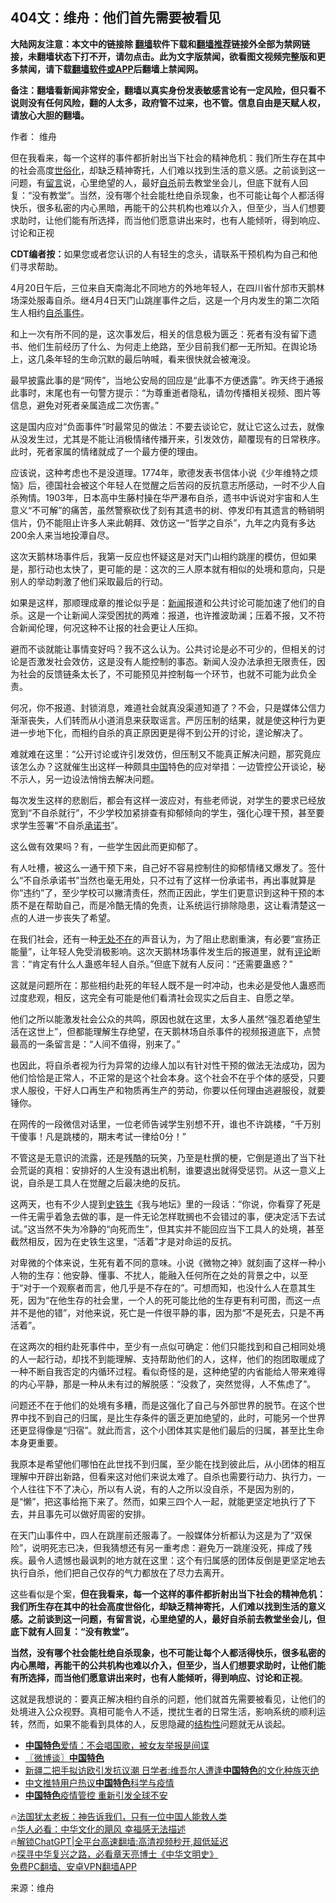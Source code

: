  <!-- 面包屑导航 --> <h2>404文：维舟：他们首先需要被看见</h2> <p class="notice"><b>大陆网友注意：本文中的链接除 <a href="https://github.com/bannedbook/fanqiang" >翻墙</a>软件下载和<a href="https://github.com/killgcd/justmysocks/blob/master/README.md">翻墙推荐</a>链接外全部为禁网链接，未翻墙状态下打不开，请勿点击。此为文字版禁闻，欲看图文视频完整版和更多禁闻，请下载<a href="https://github.com/bannedbook/fanqiang">翻墙软件或APP</a>后翻墙上禁闻网。</p><p>备注：翻墙看新闻非常安全，翻墙以真实身份发表敏感言论有一定风险，但只看不说则没有任何风险，翻的人太多，政府管不过来，也不管。信息自由是天赋人权，请放心大胆的翻墙。</b></p>  <div class="entry"> <p>作者： 维舟</p> <p id="summary">但在我看来，每一个这样的事件都折射出当下社会的精神危机：我们所生存在其中的社会高度<a href="https://www.bannedbook.org/bnews/tag/%E4%B8%96%E4%BF%97%E5%8C%96/" class="st_tag internal_tag" rel="tag" title="标签 世俗化 下的日志">世俗化</a>，却缺乏精神寄托，人们难以找到生活的意义感。之前谈到这一问题，有<span class='wp_keywordlink'><a href="https://www.bannedbook.org/bnews/tougao/" title="留言" target="_blank">留言</a></span>说，心里绝望的人，最好<a href="https://www.bannedbook.org/bnews/tag/%e8%87%aa%e6%9d%80/" class="st_tag internal_tag" rel="tag" title="标签 自杀 下的日志">自杀</a>前去教堂坐会儿，但底下就有人回复：“没有教堂”。当然，没有哪个社会能杜绝自杀现象，也不可能让每个人都活得快乐，很多私密的内心黑暗，再能干的公共机构也难以介入，但至少，当人们想要求助时，让他们能有所选择，而当他们愿意讲出来时，也有人能倾听，得到响应、讨论和正视</p> <p><strong>CDT编者按：</strong>如果您或者您认识的人有轻生的念头，请联系干预机构为自己和他们寻求帮助。</p> <p>4月20日午后，三位来自天南海北不同地方的外地年轻人，在四川省什邡市天鹅林场深处服毒自杀。继4月4日天门山跳崖事件之后，这是一个月内发生的第二次陌生人相约<a href="https://www.bannedbook.org/bnews/tag/%E8%87%AA%E6%9D%80%E4%BA%8B%E4%BB%B6/" class="st_tag internal_tag" rel="tag" title="标签 自杀事件 下的日志">自杀事件</a>。</p> <p>和上一次有所不同的是，这次事发后，相关的信息极为匮乏：死者有没有留下遗书、他们生前经历了什么、为何走上绝路，至少目前我们都一无所知。在舆论场上，这几条年轻的生命沉默的最后呐喊，看来很快就会被淹没。</p> <p>最早披露此事的是“网传”，当地公安局的回应是“此事不方便透露”。昨天终于通报此事时，末尾也有一句警方提示：“为尊重逝者隐私，请勿传播相关视频、图片等信息，避免对死者亲属造成二次伤害。”</p> <p>这是国内应对“负面事件”时最常见的做法：不要去谈论它，就让它这么过去，就像从没发生过，尤其是不能让消极情绪传播开来，引发效仿，颠覆现有的日常秩序。此时，死者家属的情绪就成了一个最方便的理由。</p> <p>应该说，这种考虑也不是没道理。1774年，歌德发表书信体小说《少年维特之烦恼》后，德国社会被这个年轻人在觉醒之后苦闷的反抗意志所感动，一时不少人自杀殉情。1903年，日本高中生藤村操在华严瀑布自杀，遗书中诉说对宇宙和人生意义“不可解”的痛苦，虽然警察砍伐了刻有其遗书的树、停发印有其遗言的畅销明信片，仍不能阻止许多人来此朝拜、效仿这一“哲学之自杀”，九年之内竟有多达200余人来当地投潭自尽。</p> <p>这次天鹅林场事件后，我第一反应也怀疑这是对天门山相约跳崖的模仿，但如果是，那行动也太快了，更可能的是：这次的三人原本就有相似的处境和意向，只是别人的举动刺激了他们采取最后的行动。</p> <p>如果是这样，那顺理成章的推论似乎是：<span class='wp_keywordlink_affiliate'><a href="https://www.bannedbook.org/" title="新闻">新闻</a></span>报道和公共讨论可能加速了他们的自杀。这是一个让新闻人深受困扰的两难：报道，也许推波助澜；压着不报，又不符合新闻伦理，何况这种不让报的社会更让人压抑。</p> <p>避而不谈就能让事情变好吗？我不这么认为。公共讨论是必不可少的，但相关的讨论是否激发社会效仿，这是没有人能控制的事态。新闻人没办法承担无限责任，因为社会的反馈链条太长了，不可能预见并控制每一个环节，也就不可能为此负全责。</p> <p>何况，你不报道、封锁消息，难道社会就真没渠道知道了？不会，只是媒体公信力渐渐丧失，人们转而从小道消息来获取谣言。严厉压制的结果，就是使这种行为更进一步地下化，而相约自杀的真正原因更是得不到公开的讨论，遑论解决了。</p> <p>难就难在这里：“公开讨论或许引发效仿，但压制又不能真正解决问题，那究竟应该怎么办？这就催生出这样一种颇具<span class='wp_keywordlink_affiliate'><a href="https://www.bannedbook.org/" title="中国" target="_blank">中国</a></span>特色的应对举措：一边管控公开谈论，秘不示人，另一边设法悄悄去解决问题。</p> <p>每次发生这样的悲剧后，都会有这样一波应对，有些老师说，对学生的要求已经放宽到“不自杀就行”，不少学校加紧排查有抑郁倾向的学生，强化心理干预，甚至要求学生签署“不自杀<a href="https://www.bannedbook.org/bnews/tag/%E6%89%BF%E8%AF%BA%E4%B9%A6/" class="st_tag internal_tag" rel="tag" title="标签 承诺书 下的日志">承诺书</a>”。</p> <p>这么做有效果吗？有，一些学生因此而更抑郁了。</p> <p>有人吐槽，被这么一通干预下来，自己好不容易控制住的抑郁情绪又爆发了。签什么“不自杀承诺书”当然也毫无用处，只不过有了这样一份承诺书，再出事就算是你“违约”了，至少学校可以撇清责任，然而正因此，学生们更意识到这种干预的本质不是在帮助自己，而是冷酷无情的免责，让系统运行排除隐患，这让看清楚这一点的人进一步丧失了希望。</p>  <p>在我们社会，还有一种<a href="https://www.bannedbook.org/bnews/tag/%E6%97%A0%E5%A4%84%E4%B8%8D%E5%9C%A8/" class="st_tag internal_tag" rel="tag" title="标签 无处不在 下的日志">无处不在</a>的声音认为，为了阻止悲剧重演，有必要“宣扬正能量”，让年轻人免受消极影响。这次天鹅林场事件发生后的报道里，就有<span class='wp_keywordlink_affiliate'><a href="https://www.bannedbook.org/bnews/comments/" title="新闻评论" target="_blank">评论</a></span>断言：“肯定有什么人蛊惑年轻人自杀。”但底下就有人反问：“还需要蛊惑？”</p> <p>这就是问题所在：那些相约赴死的年轻人既不是一时冲动，也未必是受他人蛊惑而过度悲观，相反，这完全有可能是他们看清社会现实之后自主、自愿之举。</p> <p>他们之所以能激发社会公众的共鸣，原因也就在这里，太多人虽然“强忍着绝望生活在这世上”，但都能理解生存绝望，在天鹅林场自杀事件的视频报道底下，点赞最高的一条留言是：“人间不值得，别来了。”</p> <p>也因此，将自杀者视为行为异常的边缘人加以有针对性干预的做法无法成功，因为他们恰恰是正常人，不正常的是这个社会本身。这个社会不在乎个体的感受，只要求人服役，干好人口再生产和物质再生产的劳动，你要以任何理由逃避服役，就要锤你。</p> <p>在网传的一段微信对话里，一位老师告诫学生别想不开，谁也不许跳楼，“千万别干傻事！凡是跳楼的，期末考试一律给0分！”</p> <p>不管这是无意识的流露，还是残酷的玩笑，乃至是杜撰的梗，它倒是道出了当下社会荒诞的真相：安排好的人生没有退出机制，谁要退出就得受惩罚。从这一意义上说，自杀是工具人在觉醒之后最决绝的反抗。</p> <p>这两天，也有不少人提到<a href="https://www.bannedbook.org/bnews/tag/%E5%8F%B2%E9%93%81%E7%94%9F/" class="st_tag internal_tag" rel="tag" title="标签 史铁生 下的日志">史铁生</a>《我与地坛》里的一段话：“你说，你看穿了死是一件无需乎着急去做的事，是一件无论怎样耽搁也不会错过的事，便决定活下去试试。”这当然不失为冷静的“向死而生”，但其实并不能回应当下工具人的处境，甚至截然相反，因为在史铁生这里，“活着”才是对命运的反抗。</p> <p>对卑微的个体来说，生死有着不同的意味。小说《微物之神》就刻画了这样一种小人物的生存：他安静、懂事、不扰人，能融入任何所在之处的背景之中，以至于“对于一个观察者而言，他几乎是不存在的”。可想而知，也没什么人在意其生死，因为“在他生存的社会里，一个人的死可能比他的生存更有利可图，而这一点并不是他的错”，对他来说，死亡是一件很平静的事，因为那“不是死去，只是不再活着”。</p>  <p>在这两次的相约赴死事件中，至少有一点似可确定：他们只能找到和自己相同处境的人一起行动，却找不到能理解、支持帮助他们的人，这样，他们的抱团取暖成了一种不断自我否定的内循环过程。看似奇怪的是，这种绝望的内省能给人带来难得的内心平静，那是一种从未有过的解脱感：“没救了，突然觉得，人不焦虑了”。</p> <p>问题还不在于他们的处境有多糟，而是这强化了自己与外部世界的脱节。在这个世界中找不到自己的归属，是比生存条件的匮乏更加绝望的，此时，可能另一个世界还更显得像是“归宿”。就此而言，这个小团体其实是他们最后的归属，甚至比生命本身更重要。</p> <p>我原本是希望他们哪怕在此世找不到归属，至少能在找到彼此后，从小团体的相互理解中开辟出新路，但看来这对他们来说太难了。自杀也需要行动力、执行力，一个人往往下不了决心，所以有人说，有的人之所以没自杀，不是因为别的，是“懒”，把这事给拖下来了。然而，如果三四个人一起，就能更坚定地执行了下去，并且事先可以做好周密的安排。</p> <p>在天门山事件中，四人在跳崖前还服毒了。一般媒体分析都认为这是为了“双保险”，说明死志已决，但我猜想还有另一重考虑：避免万一跳崖没死，摔成了残疾。最令人遗憾也最讽刺的地方就在这里：这个有归属感的团体反倒是更坚定地去执行自杀，他们把自己仅存的气力都放在了尽力去离开。</p> <p>这些看似是个案，<strong>但在我看来，每一个这样的事件都折射出当下社会的精神危机：我们所生存在其中的社会高度世俗化，却缺乏精神寄托，人们难以找到生活的意义感。之前谈到这一问题，有留言说，心里绝望的人，最好自杀前去教堂坐会儿，但底下就有人回复：“没有教堂”。</strong></p> <p><strong>当然，没有哪个社会能杜绝自杀现象，也不可能让每个人都活得快乐，很多私密的内心黑暗，再能干的公共机构也难以介入，但至少，当人们想要求助时，让他们能有所选择，而当他们愿意讲出来时，也有人能倾听，得到响应、讨论和正视</strong>。</p> <p>这就是我想说的：要真正解决相约自杀的问题，他们就首先需要被看见，让他们的处境进入公众视野。真相可能令人不适，搅扰生者的日常生活，影响系统的顺利运转，然而，如果不能看到具体的人，反思隐藏的<a href="https://www.bannedbook.org/bnews/tag/%E7%BB%93%E6%9E%84%E6%80%A7/" class="st_tag internal_tag" rel="tag" title="标签 结构性 下的日志">结构性</a>问题就无从谈起。</p> <!--<div id="taboola-mid-1"></div>--><ul class='op-related-articles' title='相关阅读'> <li><a href='https://www.bannedbook.org/bnews/topimagenews/20230306/1856442.html' target='_blank'><b>中国特色</b>爱情：不会唱国歌，被女友举报是间谍</a></li> <li><a href='https://www.bannedbook.org/bnews/ssgc/20230221/1851309.html' target='_blank'>〖微博谈〗<b>中国特色</b></a></li> <li><a href='https://www.bannedbook.org/bnews/headline/20230217/1850006.html' target='_blank'>新疆二把手拟访欧引发抗议潮 日学者:维吾尔人遭逢<b>中国特色</b>的文化种族灭绝</a></li> <li><a href='https://www.bannedbook.org/bnews/headline/20230104/1831769.html' target='_blank'>中文推特用户热议<b>中国特色</b>科学与疫情</a></li> <li><a href='https://www.bannedbook.org/bnews/ssgc/20230101/1830614.html' target='_blank'><b>中国特色</b>疫情管控 重新引发全球不安</a></li> </ul> <p class="texttj"> 🔥<a href="https://www.bannedbook.org/bnews/ssgc/20230219/1850782.html" target="_blank">法国犹太老板：神告诉我们，只有一位中国人能救人类</a><br/> 🔥<a href="https://www.bannedbook.org/bnews/comments/20220220/1694796.html" target="_blank">华人必看：中华文化的飓风 幸福感无法描述</a><br/> 🔥<a href="https://github.com/bannedbook/fanqiang/wiki/V2ray%E6%9C%BA%E5%9C%BA" target="_blank">解锁ChatGPT|全平台高速翻墙:高清视频秒开,超低延迟</a><br/> 🔥<a href="https://www.bannedbook.org/bnews/comments/20220808/1768773.html" target="_blank">探寻中华复兴之路，必看章天亮博士《中华文明史》</a><br/> <a href="https://github.com/bannedbook/fanqiang/wiki/%E7%A6%81%E9%97%BB%E7%BD%91%E5%AE%89%E5%8D%93%E7%BF%BB%E5%A2%99%E6%96%B0%E9%97%BBAPP" target="_blank">免费PC翻墙、安卓VPN翻墙APP</a><br/> </p> <p class="src-info">来源：维舟 </p><a name='sharetosocial'></a> <div style="margin-bottom:5px;padding-bottom:5px;clear:both"> <div id="archive-pix-1" class="banner-ads"> <!-- AuctionX Display platform tag START --> <div id="27602x728x90x621x_ADSLOT1" clicktrack="%%CLICK_URL_ESC%%"></div>  <!-- AuctionX Display platform tag END --> </div> <div id="archive-pix-2" class="banner-ads"> <!-- AuctionX Display platform tag START --> <div id="27556x300x250x621x_ADSLOT1" clicktrack="%%CLICK_URL_ESC%%" style="margin:0 auto;text-align:center"></div>  <!-- AuctionX Display platform tag END --> </div> </div>  <div id="archive-pix-1" class="banner-ads"> <!-- AuctionX Display platform tag START --> <div id="27603x728x90x621x_ADSLOT1" clicktrack="%%CLICK_URL_ESC%%"></div>  <!-- AuctionX Display platform tag END --> </div> </div><!--END ENTRY--> 